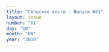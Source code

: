 ```yaml
---
title: "Сельские вести - Выпуск №61"
layout: issue
number: "61"
day: "10"
month: "08"
year: "2010"
---
```

